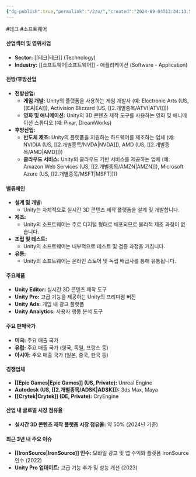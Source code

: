 ```yaml
---
{"dg-publish":true,"permalink":"/2/u/","created":"2024-09-04T13:34:13.547+09:00","updated":"2025-06-03T20:06:01.786+09:00"}
---
```


#테크 #소프트웨어

#### 산업섹터 및 영위사업

- **Sector:** [[테크\|테크]] (Technology)
- **Industry:** [[소프트웨어\|소프트웨어]] - 애플리케이션 (Software - Application)

#### 전방/후방산업

- **전방산업:**
    - **게임 개발:** Unity의 플랫폼을 사용하는 게임 개발사 (예: Electronic Arts (US, [[EA\|EA]]), Activision Blizzard (US, [[2.개별종목/ATVI\|ATVI]]))
    - **영화 및 애니메이션:** Unity의 3D 콘텐츠 제작 도구를 사용하는 영화 및 애니메이션 스튜디오 (예: Pixar, DreamWorks)
- **후방산업:**
    - **반도체 제조:** Unity의 플랫폼을 지원하는 하드웨어를 제조하는 업체 (예: NVIDIA (US, [[2.개별종목/NVDA\|NVDA]]), AMD (US, [[2.개별종목/AMD\|AMD]]))
    - **클라우드 서비스:** Unity의 클라우드 기반 서비스를 제공하는 업체 (예: Amazon Web Services (US, [[2.개별종목/AMZN\|AMZN]]), Microsoft Azure (US, [[2.개별종목/MSFT\|MSFT]]))

#### 밸류체인

- **설계 및 개발:**
    - Unity는 자체적으로 실시간 3D 콘텐츠 제작 플랫폼을 설계 및 개발합니다.
- **제조:**
    - Unity의 소프트웨어는 주로 디지털 형태로 배포되므로 물리적 제조 과정이 없습니다.
- **조립 및 테스트:**
    - Unity의 소프트웨어는 내부적으로 테스트 및 검증 과정을 거칩니다.
- **유통:**
    - Unity의 소프트웨어는 온라인 스토어 및 독립 배급사를 통해 유통됩니다.

#### 주요제품

- **Unity Editor:** 실시간 3D 콘텐츠 제작 도구
- **Unity Pro:** 고급 기능을 제공하는 Unity의 프리미엄 버전
- **Unity Ads:** 게임 내 광고 플랫폼
- **Unity Analytics:** 사용자 행동 분석 도구

#### 주요 판매국가

- **미국:** 주요 매출 국가
- **유럽:** 주요 매출 국가 (영국, 독일, 프랑스 등)
- **아시아:** 주요 매출 국가 (일본, 중국, 한국 등)

#### 경쟁업체

- **[[Epic Games\|Epic Games]] (US, Private):** Unreal Engine
- **Autodesk (US, [[2.개별종목/ADSK\|ADSK]]):** 3ds Max, Maya
- **[[Crytek\|Crytek]] (DE, Private):** CryEngine

#### 산업 내 글로벌 시장 점유율

- **실시간 3D 콘텐츠 제작 플랫폼 시장 점유율:** 약 50% (2024년 기준)

#### 최근 3년 내 주요 이슈

- **[[IronSource\|IronSource]] 인수:** 모바일 광고 및 앱 수익화 플랫폼 IronSource 인수 (2022)
- **Unity Pro 업데이트:** 고급 기능 추가 및 성능 개선 (2023)